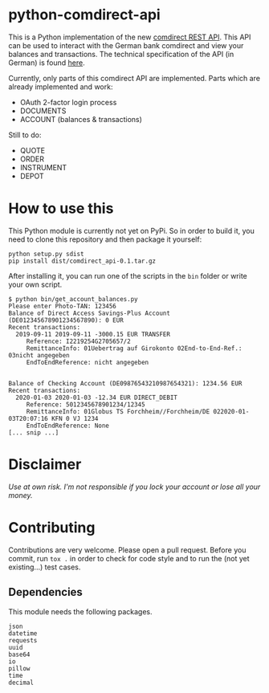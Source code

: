 # python-comdirect-api

This is a Python implementation of the new [comdirect REST API](https://www.comdirect.de/cms/kontakt-zugaenge-api.html). This API can be used to interact with the German bank comdirect and view your balances and transactions. The technical specification of the API (in German) is found [here](https://kunde.comdirect.de/cms/media/comdirect_REST_API_Dokumentation.pdf).

Currently, only parts of this comdirect API are implemented.
Parts which are already implemented and work:

- OAuth 2-factor login process
- DOCUMENTS 
- ACCOUNT (balances & transactions)

Still to do:

- QUOTE
- ORDER
- INSTRUMENT
- DEPOT


# How to use this

This Python module is currently not yet on PyPi.
So in order to build it, you need to clone this repository and then package it yourself:

```
python setup.py sdist
pip install dist/comdirect_api-0.1.tar.gz
```

After installing it, you can run one of the scripts in the ```bin``` folder or write your own script.

```
$ python bin/get_account_balances.py 
Please enter Photo-TAN: 123456
Balance of Direct Access Savings-Plus Account (DE012345678901234567890): 0 EUR
Recent transactions:
  2019-09-11 2019-09-11 -3000.15 EUR TRANSFER
     Reference: I2219254G2705657/2
     RemittanceInfo: 01Uebertrag auf Girokonto 02End-to-End-Ref.: 03nicht angegeben 
     EndToEndReference: nicht angegeben


Balance of Checking Account (DE09876543210987654321): 1234.56 EUR
Recent transactions:
  2020-01-03 2020-01-03 -12.34 EUR DIRECT_DEBIT
     Reference: 5012345678901234/12345
     RemittanceInfo: 01Globus TS Forchheim//Forchheim/DE 022020-01-03T20:07:16 KFN 0 VJ 1234
     EndToEndReference: None
[... snip ...]
```

# Disclaimer

*Use at own risk. I'm not responsible if you lock your account or lose all your money.*


# Contributing

Contributions are very welcome. Please open a pull request.
Before you commit, run ```tox .``` in order to check for code style and to run the (not yet existing...) test cases.

## Dependencies 

This module needs the following packages. 

```
json
datetime
requests
uuid
base64
io
pillow
time
decimal
```
